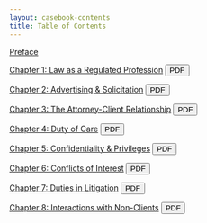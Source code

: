 ```yaml
---
layout: casebook-contents
title: Table of Contents
---
```


[Preface](../preface)

[Chapter 1: Law as a Regulated Profession](../chap1) <a href='{{ site.baseurl }}/assets/pdf/chap1.pdf'><button class='button syllabus smaller'>PDF</button></a>

[Chapter 2: Advertising & Solicitation](../chap2) <a href='{{ site.baseurl }}/assets/pdf/chap2.pdf'><button class='button syllabus smaller'>PDF</button></a>

[Chapter 3: The Attorney-Client Relationship](../chap3) <a href='{{ site.baseurl }}/assets/pdf/chap3.pdf'><button class='button syllabus smaller'>PDF</button></a>

[Chapter 4: Duty of Care](../chap4) <a href='{{ site.baseurl }}/assets/pdf/chap4.pdf'><button class='button syllabus smaller'>PDF</button></a>

[Chapter 5: Confidentiality & Privileges](../chap5) <a href='{{ site.baseurl }}/assets/pdf/chap5.pdf'><button class='button syllabus smaller'>PDF</button></a>

[Chapter 6: Conflicts of Interest](../chap6) <a href='{{ site.baseurl }}/assets/pdf/chap6.pdf'><button class='button syllabus smaller'>PDF</button></a>

[Chapter 7: Duties in Litigation](../chap7) <a href='{{ site.baseurl }}/assets/pdf/chap7.pdf'><button class='button syllabus smaller'>PDF</button></a>

[Chapter 8: Interactions with Non-Clients](../chap8) <a href='{{ site.baseurl }}/assets/pdf/chap8.pdf'><button class='button syllabus smaller'>PDF</button></a>